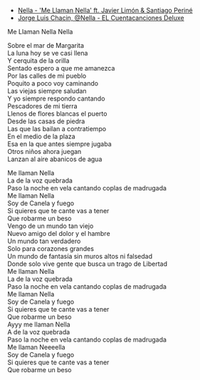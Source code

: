 
* [Nella - 'Me Llaman Nella' ft. Javier Limón & Santiago Periné](https://www.youtube.com/watch?v=6xL3R_LIGkk)
* [Jorge Luis Chacin, @Nella - EL Cuentacanciones Deluxe](https://www.youtube.com/watch?v=3yT5jJZplsk)

Me Llaman Nella
Nella

Sobre el mar de Margarita  
La luna hoy se ve casi llena  
Y cerquita de la orilla  
Sentado espero a que me amanezca  
Por las calles de mi pueblo  
Poquito a poco voy caminando  
Las viejas siempre saludan  
Y yo siempre respondo cantando  
Pescadores de mi tierra  
Llenos de flores blancas el puerto  
Desde las casas de piedra  
Las que las bailan a contratiempo  
En el medio de la plaza  
Esa en la que antes siempre jugaba  
Otros niños ahora juegan  
Lanzan al aire abanicos de agua  


Me llaman Nella  
La de la voz quebrada  
Paso la noche en vela cantando coplas de madrugada  
Me llaman Nella  
Soy de Canela y fuego  
Si quieres que te cante vas a tener  
Que robarme un beso  
Vengo de un mundo tan viejo  
Nuevo amigo del dolor y el hambre  
Un mundo tan verdadero  
Solo para corazones grandes  
Un mundo de fantasía sin muros altos ni falsedad  
Donde solo vive gente que busca un trago de Libertad  
Me llaman Nella  
La de la voz quebrada  
Paso la noche en vela cantando coplas de madrugada  
Me llaman Nella  
Soy de Canela y fuego  
Si quieres que te cante vas a tener  
Que robarme un beso  
Ayyy me llaman Nella  
A de la voz quebrada  
Paso la noche en vela cantando coplas de madrugada  
Me llaman Neeeella  
Soy de Canela y fuego  
Si quieres que te cante vas a tener  
Que robarme un beso  
